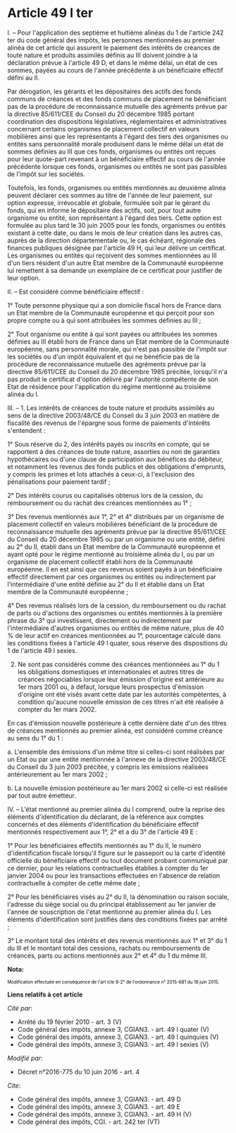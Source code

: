 # Article 49 I ter

I. – Pour l'application des septième et huitième alinéas du 1 de l'article 242 ter du code général des impôts, les personnes
mentionnées au premier alinéa de cet article qui assurent le paiement des intérêts de créances de toute nature et produits
assimilés définis au III doivent joindre à la déclaration prévue à l'article 49 D, et dans le même délai, un état de ces
sommes, payées au cours de l'année précédente à un bénéficiaire effectif défini au II.

Par dérogation, les gérants et les dépositaires des actifs des fonds communs de créances et des fonds communs de placement ne
bénéficiant pas de la procédure de reconnaissance mutuelle des agréments prévue par la directive 85/611/CEE du Conseil du 20
décembre 1985 portant coordination des dispositions législatives, réglementaires et administratives concernant certains
organismes de placement collectif en valeurs mobilières ainsi que les représentants à l'égard des tiers des organismes ou
entités sans personnalité morale produisent dans le même délai un état de sommes définies au III que ces fonds, organismes ou
entités ont reçues pour leur quote-part revenant à un bénéficiaire effectif au cours de l'année précédente lorsque ces fonds,
organismes ou entités ne sont pas passibles de l'impôt sur les sociétés.

Toutefois, les fonds, organismes ou entités mentionnés au deuxième alinéa peuvent déclarer ces sommes au titre de l'année de
leur paiement, sur option expresse, irrévocable et globale, formulée soit par le gérant du fonds, qui en informe le
dépositaire des actifs, soit, pour tout autre organisme ou entité, son représentant à l'égard des tiers. Cette option est
formulée au plus tard le 30 juin 2005 pour les fonds, organismes ou entités existant à cette date, ou dans le mois de leur
création dans les autres cas, auprès de la direction départementale ou, le cas échéant, régionale des finances publiques
désignée par l'article 49 H, qui leur délivre un certificat. Les organismes ou entités qui reçoivent des sommes mentionnées
au III d'un tiers résident d'un autre Etat membre de la Communauté européenne lui remettent à sa demande un exemplaire de ce
certificat pour justifier de leur option.

II. – Est considéré comme bénéficiaire effectif :

1° Toute personne physique qui a son domicile fiscal hors de France dans un Etat membre de la Communauté européenne et qui
perçoit pour son propre compte ou à qui sont attribuées les sommes définies au III ;

2° Tout organisme ou entité à qui sont payées ou attribuées les sommes définies au III établi hors de France dans un Etat
membre de la Communauté européenne, sans personnalité morale, qui n'est pas passible de l'impôt sur les sociétés ou d'un
impôt équivalent et qui ne bénéficie pas de la procédure de reconnaissance mutuelle des agréments prévue par la directive
85/611/CEE du Conseil du 20 décembre 1985 précitée, lorsqu'il n'a pas produit le certificat d'option délivré par l'autorité
compétente de son Etat de résidence pour l'application du régime mentionné au troisième alinéa du I.

III. – 1. Les intérêts de créances de toute nature et produits assimilés au sens de la directive 2003/48/CE du Conseil du 3
juin 2003 en matière de fiscalité des revenus de l'épargne sous forme de paiements d'intérêts s'entendent :

1° Sous réserve du 2, des intérêts payés ou inscrits en compte, qui se rapportent à des créances de toute nature, assorties
ou non de garanties hypothécaires ou d'une clause de participation aux bénéfices du débiteur, et notamment les revenus des
fonds publics et des obligations d'emprunts, y compris les primes et lots attachés à ceux-ci, à l'exclusion des pénalisations
pour paiement tardif ;

2° Des intérêts courus ou capitalisés obtenus lors de la cession, du remboursement ou du rachat des créances mentionnées au
1° ;

3° Des revenus mentionnés aux 1°, 2° et 4° distribués par un organisme de placement collectif en valeurs mobilières
bénéficiant de la procédure de reconnaissance mutuelle des agréments prévue par la directive 85/611/CEE du Conseil du 20
décembre 1985 ou par un organisme ou une entité, défini au 2° du II, établi dans un Etat membre de la Communauté européenne
et ayant opté pour le régime mentionné au troisième alinéa du I, ou par un organisme de placement collectif établi hors de la
Communauté européenne. Il en est ainsi que ces revenus soient payés à un bénéficiaire effectif directement par ces organismes
ou entités ou indirectement par l'intermédiaire d'une entité définie au 2° du II et établie dans un Etat membre de la
Communauté européenne ;

4° Des revenus réalisés lors de la cession, du remboursement ou du rachat de parts ou d'actions des organismes ou entités
mentionnés à la première phrase du 3° qui investissent, directement ou indirectement par l'intermédiaire d'autres organismes
ou entités de même nature, plus de 40 % de leur actif en créances mentionnées au 1°, pourcentage calculé dans les conditions
fixées à l'article 49 I quater, sous réserve des dispositions du 1 de l'article 49 I sexies.

2. Ne sont pas considérés comme des créances mentionnées au 1° du 1 les obligations domestiques et internationales et autres
titres de créances négociables lorsque leur émission d'origine est antérieure au 1er mars 2001 ou, à défaut, lorsque leurs
prospectus d'émission d'origine ont été visés avant cette date par les autorités compétentes, à condition qu'aucune nouvelle
émission de ces titres n'ait été réalisée à compter du 1er mars 2002.

En cas d'émission nouvelle postérieure à cette dernière date d'un des titres de créances mentionnés au premier alinéa, est
considéré comme créance au sens du 1° du 1 :

a. L'ensemble des émissions d'un même titre si celles-ci sont réalisées par un Etat ou par une entité mentionnée à l'annexe
de la directive 2003/48/CE du Conseil du 3 juin 2003 précitée, y compris les émissions réalisées antérieurement au 1er mars
2002 ;

b. La nouvelle émission postérieure au 1er mars 2002 si celle-ci est réalisée par tout autre émetteur.

IV. – L'état mentionné au premier alinéa du I comprend, outre la reprise des éléments d'identification du déclarant, de la
référence aux comptes concernés et des éléments d'identification du bénéficiaire effectif mentionnés respectivement aux 1°,
2° et a du 3° de l'article 49 E :

1° Pour les bénéficiaires effectifs mentionnés au 1° du II, le numéro d'identification fiscale lorsqu'il figure sur le
passeport ou la carte d'identité officielle du bénéficiaire effectif ou tout document probant communiqué par ce dernier, pour
les relations contractuelles établies à compter du 1er janvier 2004 ou pour les transactions effectuées en l'absence de
relation contractuelle à compter de cette même date ;

2° Pour les bénéficiaires visés au 2° du II, la dénomination ou raison sociale, l'adresse du siège social ou du principal
établissement au 1er janvier de l'année de souscription de l'état mentionné au premier alinéa du I. Les éléments
d'identification sont justifiés dans des conditions fixées par arrêté ;

3° Le montant total des intérêts et des revenus mentionnés aux 1° et 3° du 1 du III et le montant total des cessions, rachats
ou remboursements de créances, parts ou actions mentionnés aux 2° et 4° du 1 du même III.

**Nota:**

<font color="#000000" size="1">Modification effectuée en conséquence de 
    <font color="#000000" size="1">l'art</font>
    <font color="#000000" size="1">icle 8-2° de l'o</font>rdonnance n° 2015-681 du 18 juin 2015.</font>

**Liens relatifs à cet article**

_Cité par_:

  - Arrêté du 19 février 2010 - art. 3 (V)
  - Code général des impôts, annexe 3, CGIAN3. - art. 49 I quater (V)
  - Code général des impôts, annexe 3, CGIAN3. - art. 49 I quinquies (V)
  - Code général des impôts, annexe 3, CGIAN3. - art. 49 I sexies (V)

_Modifié par_:

  - Décret n°2016-775 du 10 juin 2016 - art. 4

_Cite_:

  - Code général des impôts, annexe 3, CGIAN3. - art. 49 D
  - Code général des impôts, annexe 3, CGIAN3. - art. 49 E
  - Code général des impôts, annexe 3, CGIAN3. - art. 49 H (V)
  - Code général des impôts, CGI. - art. 242 ter (VT)
